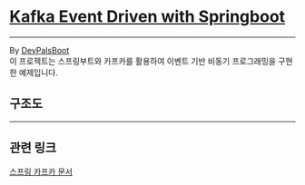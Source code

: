 # [Kafka Event Driven with Springboot](https://github.com/DevPalsBoot/event-driven-kafka)

---

By [DevPalsBoot](https://github.com/DevPalsBoot)    
이 프로젝트는 스프링부트와 카프카를 활용하여 이벤트 기반 비동기 프로그래밍을 구현한 예제입니다. 



## 구조도

---



## 관련 링크
[스프링 카프카 문서](https://spring.io/projects/spring-kafka)